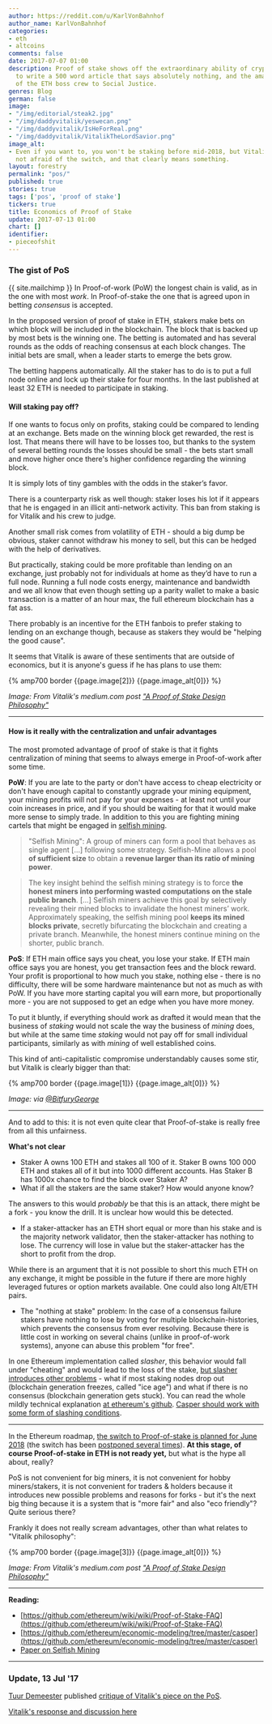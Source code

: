 ```yaml
---
author: https://reddit.com/u/KarlVonBahnhof
author_name: KarlVonBahnhof
categories:
- eth
- altcoins
comments: false
date: 2017-07-07 01:00
description: Proof of stake shows off the extraordinary ability of crypto news portals
  to write a 500 word article that says absolutely nothing, and the amazing regard
  of the ETH boss crew to Social Justice.
genres: Blog
german: false
image:
- "/img/editorial/steak2.jpg"
- "/img/daddyvitalik/yeswecan.png"
- "/img/daddyvitalik/IsHeForReal.png"
- "/img/daddyvitalik/VitalikTheLordSavior.png"
image_alt:
- Even if you want to, you won't be staking before mid-2018, but Vitalik says he is
  not afraid of the switch, and that clearly means something.
layout: forestry
permalink: "pos/"
published: true
stories: true
tags: ['pos', 'proof of stake']
tickers: true
title: Economics of Proof of Stake
update: 2017-07-13 01:00
chart: []
identifier:
- pieceofshit
---
```

### The gist of PoS

{{ site.mailchimp }} In Proof-of-work (PoW) the longest chain is valid, as in the one with most *work*. In Proof-of-stake the one that is agreed upon in betting *consensus* is accepted.

In the proposed version of proof of stake in ETH, stakers make bets on which block will be included in the blockchain. The block that is backed up by most bets is the winning one. The betting is automated and has several rounds as the odds of reaching consensus at each block changes. The initial bets are small, when a leader starts to emerge the bets grow.

The betting happens automatically. All the staker has to do is to put a full node online and lock up their stake for four months. In the last published at least 32 ETH is needed to participate in staking.

#### Will staking pay off?

If one wants to focus only on profits, staking could be compared to lending at an exchange. Bets made on the winning block get rewarded, the rest is lost. That means there will have to be losses too, but thanks to the system of several betting rounds the losses should be small - the bets start small and move higher once there's higher confidence regarding the winning block.

It is simply lots of tiny gambles with the odds in the staker’s favor.

There is a counterparty risk as well though: staker loses his lot if it appears that he is engaged in an illicit anti-network activity. This ban from staking is for Vitalik and his crew to judge.

Another small risk comes from volatility of ETH - should a big dump be obvious, staker cannot withdraw his money to sell, but this can be hedged with the help of derivatives.

But practically, staking could be more profitable than lending on an exchange, just probably not for individuals at home as they’d have to run a full node. Running a full node costs energy, maintenance and bandwidth and we all know that even though setting up a parity wallet to make a basic transaction is a matter of an hour max, the full ethereum blockchain has a fat ass.

There probably is an incentive for the ETH fanbois to prefer staking to lending on an exchange though, because as stakers they would be "helping the good cause".

It seems that Vitalik is aware of these sentiments that are outside of economics, but it is anyone's guess if he has plans to use them:

{% amp700 border {{page.image[2]}} {{page.image_alt[0]}} %}

_Image: From Vitalik's medium.com post ["A Proof of Stake Design Philosophy"](https://medium.com/@VitalikButerin/a-proof-of-stake-design-philosophy-506585978d51)_

___________________________

#### How is it really with the centralization and unfair advantages

The most promoted advantage of proof of stake is that it fights centralization of mining that seems to always emerge in Proof-of-work after some time.

**PoW**: If you are late to the party or don't have access to cheap electricity or don't have enough capital to constantly upgrade your mining equipment, your mining profits will not pay for your expenses - at least not until your coin increases in price, and if you should be waiting for that it would make more sense to simply trade. In addition to this you are fighting mining cartels that might be engaged in [selfish mining](https://www.cs.cornell.edu/~ie53/publications/btcProcFC.pdf).

> "Selfish Mining": A group of miners can form a pool that behaves as single agent [...] following some strategy. Selfish-Mine allows a pool **of sufficient size** to obtain a **revenue larger than its ratio of mining power**.

> The key insight behind the selfish mining strategy is to force **the honest miners into performing wasted computations on the stale public branch**. [...] Selfish miners achieve this goal by selectively revealing their mined blocks to invalidate the honest miners’ work. Approximately speaking, the selfish mining pool **keeps its mined blocks private**, secretly bifurcating the blockchain and creating a private branch. Meanwhile, the honest miners continue mining on the shorter, public branch.


**PoS**:
If ETH main office says you cheat, you lose your stake. If ETH main office says you are honest, you get transaction fees and the block reward. Your profit is proportional to how much you stake, nothing else - there is no difficulty, there will be some hardware maintenance but not as much as with PoW. If you have more starting capital you will earn more, but proportionally more - you are not supposed to get an edge when you have more money.

To put it bluntly, if everything should work as drafted it would mean that the business of *staking* would not scale the way the business of *mining* does, but  while at the same time *staking* would not pay off for small individual participants, similarly as with *mining* of well established coins.

This kind of anti-capitalistic compromise understandably causes some stir, but Vitalik is clearly bigger than that:

{% amp700 border {{page.image[1]}} {{page.image_alt[0]}} %}

_Image: via [@BitfuryGeorge](https://twitter.com/BitfuryGeorge/status/883177297309839360)_

___________________________

And to add to this: it is not even quite clear that Proof-of-stake is really free from all this unfairness.

**What's  not clear**

* Staker A owns 100 ETH and stakes all 100 of it. Staker B owns 100 000 ETH and stakes all of it but into 1000 different accounts. Has Staker B has 1000x chance to find the block over Staker A?
* What if all the stakers are the same staker? How would anyone know?

The answers to this would *probably* be that this is an attack, there might be a fork - you know the drill. It is unclear how would this be detected.

* If a staker-attacker has an ETH short equal or more than his stake and is the majority network validator, then the staker-attacker has nothing to lose. The currency will lose in value but the staker-attacker has the short to profit from the drop.

While there is an argument that it is not possible to short this much ETH on any exchange, it might be possible in the future if there are more highly leveraged futures or option markets available. One could also long Alt/ETH pairs.

* The "nothing at stake" problem: In the case of a consensus failure stakers have nothing to lose by voting for multiple blockchain-histories, which prevents the consensus from ever resolving. Because there is little cost in working on several chains (unlike in proof-of-work systems), anyone can abuse this problem "for free".

In one Ethereum implementation called *slasher*, this behavior would fall under "cheating" and would lead to the loss of the stake, [but slasher introduces other problems](https://github.com/ethereum/economic-modeling/tree/master/casper) - what if most staking nodes drop out (blockchain generation freezes, called "ice age") and what if there is no consensus (blockchain generation gets stuck). You can read the whole mildly technical explanation [at ethereum's github](https://github.com/ethereum/economic-modeling/tree/master/casper). [Casper should work with some form of slashing conditions](https://github.com/ethereum/wiki/wiki/Proof-of-Stake-FAQ).


___________________________

In the Ethereum roadmap, [the switch to Proof-of-stake is planned for June 2018](https://np.reddit.com/r/ethereum/comments/609yjl/vladzamfir_if_the_price_of_ether_stays_high_i/df4r7hq/) (the switch has been [postponed several times](https://www.quora.com/When-will-ethereum-switch-to-proof-of-stake)). **At this stage, of course Proof-of-stake in ETH is not ready yet,** but what is the hype all about, really?

PoS is not convenient for big miners, it is not convenient for hobby miners/stakers, it is not convenient for traders & holders because it introduces new possible problems and reasons for forks - but it's the next big thing because it is a system that is "more fair" and also "eco friendly"? Quite serious there?

Frankly it does not really scream advantages, other than what relates to "Vitalik philosophy":

{% amp700 border {{page.image[3]}} {{page.image_alt[0]}} %}

_Image: From Vitalik's medium.com post ["A Proof of Stake Design Philosophy"](https://medium.com/@VitalikButerin/a-proof-of-stake-design-philosophy-506585978d51)_

___________________________

**Reading:**


* [https://github.com/ethereum/wiki/wiki/Proof-of-Stake-FAQ](https://github.com/ethereum/wiki/wiki/Proof-of-Stake-FAQ)
* [https://github.com/ethereum/economic-modeling/tree/master/casper](https://github.com/ethereum/economic-modeling/tree/master/casper)
* [Paper on Selfish Mining](https://www.cs.cornell.edu/~ie53/publications/btcProcFC.pdf)


_________________________________

### Update, 13 Jul '17

[Tuur Demeester](https://twitter.com/TuurDemeester) published [critique of Vitalik's piece on the PoS](https://medium.com/@tuurdemeester/critique-of-buterins-a-proof-of-stake-design-philosophy-49fc9ebb36c6).

[Vitalik's response and discussion here](https://www.reddit.com/r/ethereum/comments/6mvu7m/critique_of_buterins_a_proof_of_stake_design/dk50ny4/)
